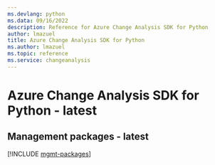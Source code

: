```yaml
---
ms.devlang: python
ms.data: 09/16/2022
description: Reference for Azure Change Analysis SDK for Python
author: lmazuel
title: Azure Change Analysis SDK for Python
ms.author: lmazuel
ms.topic: reference
ms.service: changeanalysis
---
```

# Azure Change Analysis SDK for Python - latest

## Management packages - latest
[!INCLUDE [mgmt-packages](change-analysis-mgmt-index.md)]